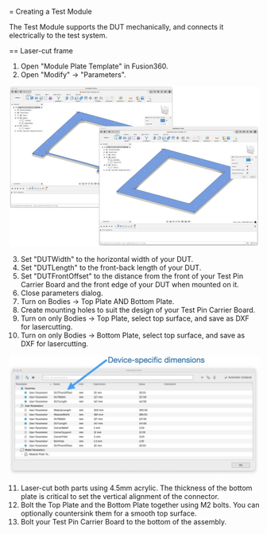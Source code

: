 = Creating a Test Module

The Test Module supports the DUT mechanically, and connects it electrically
to the test system.

== Laser-cut frame

1. Open "Module Plate Template" in Fusion360.
2. Open "Modify" -> "Parameters".

![Module parameters](Images/Testomatic-Module-Guide.002.jpeg)

3. Set "DUTWidth" to the horizontal width of your DUT.
4. Set "DUTLength" to the front-back length of your DUT.
5. Set "DUTFrontOffset" to the distance from the front of your Test Pin Carrier Board and the front edge of your DUT when mounted on it.
6. Close parameters dialog.
7. Turn on Bodies -> Top Plate AND Bottom Plate.
8. Create mounting holes to suit the design of your Test Pin Carrier Board.
9. Turn on only Bodies -> Top Plate, select top surface, and save as DXF for lasercutting.
10. Turn on only Bodies -> Bottom Plate, select top surface, and save as DXF for lasercutting.

![Export for lasercutting](Images/Testomatic-Module-Guide.004.jpeg)

11. Laser-cut both parts using 4.5mm acrylic. The thickness of the bottom plate is critical to set the vertical alignment of the connector.
12. Bolt the Top Plate and the Bottom Plate together using M2 bolts. You can optionally countersink them for a smooth top surface.
13. Bolt your Test Pin Carrier Board to the bottom of the assembly.
